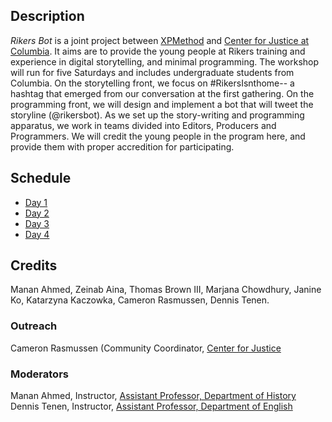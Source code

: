 ## Description

*Rikers Bot* is a joint project between [XPMethod](http://xpmethod.plaintext.in/) and [Center for Justice at Columbia](http://centerforjustice.columbia.edu/). It aims are to provide the young people at Rikers training and experience in digital storytelling, and minimal programming. The workshop will run for five Saturdays and includes undergraduate students from Columbia. On the storytelling front, we focus on #RikersIsnthome-- a hashtag that emerged from our conversation at the first gathering. On the programming front, we will design and implement a bot that will tweet the storyline (@rikersbot). As we set up the story-writing and programming apparatus, we work in teams divided into Editors, Producers and Programmers. We will credit the young people in the program here, and provide them with proper accredition for participating. 


## Schedule

- [Day 1](https://github.com/xpmethod/rikersbot/blob/master/day-1.md)
- [Day 2](https://github.com/xpmethod/rikersbot/blob/master/day-2.md)
- [Day 3](https://github.com/xpmethod/rikersbot/blob/master/day-3.md)
- [Day 4](https://github.com/xpmethod/rikersbot/blob/master/day-4.md)

## Credits

Manan Ahmed, Zeinab Aina, Thomas Brown III, Marjana Chowdhury, Janine Ko, Katarzyna Kaczowka, Cameron Rasmussen, Dennis Tenen.

### Outreach
Cameron Rasmussen (Community Coordinator, [Center for Justice](http://centerforjustice.columbia.edu/)

### Moderators
Manan Ahmed, Instructor, [Assistant Professor, Department of History](http://history.columbia.edu/faculty/Ahmed.html)
Dennis Tenen, Instructor, [Assistant Professor, Department of English](http://english.columbia.edu/people/profile/453)




